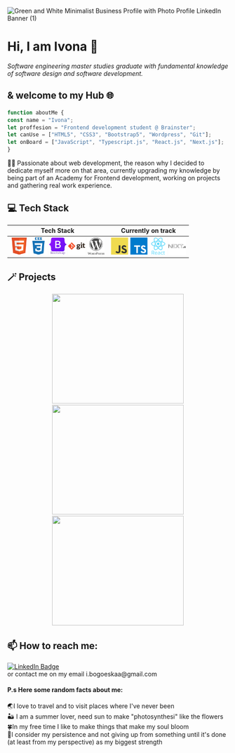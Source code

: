 ![Green and White Minimalist Business Profile with Photo Profile LinkedIn Banner (1)](https://github.com/user-attachments/assets/21075143-c714-4d65-8a03-267b798951d0)





 

# Hi, I am Ivona 👋
_Software engineering master studies graduate with fundamental knowledge of software design and software development._ <br>
## & welcome to my Hub 🌐

```javascript
function aboutMe {
const name = "Ivona";
let proffesion = "Frontend development student @ Brainster";
let canUse = ["HTML5", "CSS3", "Bootstrap5", "Wordpress", "Git"];
let onBoard = ["JavaScript", "Typescript.js", "React.js", "Next.js"];
}
```

👩‍💻 Passionate about web development, the reason why I decided to dedicate myself more on that area, currently upgrading my knowledge by being part of an Academy for Frontend development, working on projects and gathering real work experience. <br>

## 💻 Tech Stack

| Tech Stack  | Currently on track |
| ------------- | ------------- |
| <div><img src="https://github.com/devicons/devicon/blob/master/icons/html5/html5-original.svg" style="width: 40px;"  /> <img src="https://github.com/devicons/devicon/blob/master/icons/css3/css3-plain-wordmark.svg" style="width: 40px;" /> <img src="https://github.com/devicons/devicon/blob/master/icons/bootstrap/bootstrap-original-wordmark.svg" style="width:40px;" /> <img src="https://github.com/devicons/devicon/blob/master/icons/git/git-original-wordmark.svg" style="width: 40px;" /> <img src="https://github.com/devicons/devicon/blob/master/icons/wordpress/wordpress-plain-wordmark.svg" style="width: 40px;" /></div> | <div><img src="https://github.com/devicons/devicon/blob/master/icons/javascript/javascript-original.svg" style="width: 40px;" />   <img src="https://github.com/devicons/devicon/blob/master/icons/typescript/typescript-original.svg" style="width: 40px;" /> <img src="https://github.com/devicons/devicon/blob/master/icons/react/react-original-wordmark.svg" style="width: 40px;" /> <img src="https://github.com/devicons/devicon/blob/master/icons/nextjs/nextjs-line-wordmark.svg" style="width: 40px;" /> </div> |



## 🪄 Projects
<div align="center">
 <a href="https://ibogoeska.github.io/Gallery_website_SASS/"><img src="https://github.com/user-attachments/assets/3e796796-122d-4022-92a2-db48e051c97f" style="width: 300px; height: 250px" /></a>
 <a href="https://ibogoeska.github.io/sales_dashboard-CSSflexbox/"><img src="https://github.com/user-attachments/assets/2297da47-75ef-40dd-b616-f139518ba361" style="width: 300px; height: 250px" /></a>
 <a href="https://ibogoeska.github.io/youth_can/"><img src="https://github.com/user-attachments/assets/9eff9404-9c9f-4714-a5a8-0180f95c6c52" style="width: 300px; height: 250px" /></a>

</div>


## 📫 How to reach me: 
<a href="www.linkedin.com/in/ivona-bogoeska-1358b145">
    <img src="https://img.shields.io/badge/LinkedIn-blue?style=for-the-badge&logo=linkedin&logoColor=white" alt="LinkedIn Badge"/>
  </a>  
  <div>or contact me on my email i.bogoeskaa@gmail.com </div>
  


#### P.s Here some random facts about me:  
🌏I love to travel and to visit places where I've never been   
🏜 I am a summer lover, need sun to make "photosynthesi" like the flowers   
🍀In my free time I like to make things that make my soul bloom    
🦊I consider my persistence and not giving up from something until it's done (at least from my perspective) as my biggest strength  

